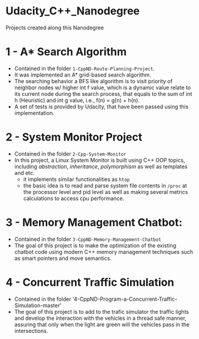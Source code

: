 # Udacity_C++_Nanodegree
Projects created along this Nanodegree

# 1 - A* Search Algorithm
- Contained in the folder `1-CppND-Route-Planning-Project`.
- It was implemented an A* grid-based search algorithm.
- The searching behavior a BFS like algorithm is to visit priority of neighbor nodes w/ higher int f value, which is a dynamic value relate to its current node during the search process, that equals to the sum of int h (Heuristic) and int g value, i.e., f(n) = g(n) + h(n).
- A set of tests is provided by Udacity, that have been passed using this implementation.

# 2 - System Monitor Project
* Contained in the folder `2-Cpp-System-Monitor`
* In this project, a Linux System Monitor is built using C++ OOP topics, including *abstraction*, *inheritance*, *polymorphism* as well as templates and etc.
    * it implements similar functionalities as `htop`
    * the basic idea is to read and parse system file contents in `/proc` at the processor level and pid level as well as making several metrics calculations
      to access cpu performance.
    
# 3 - Memory Management Chatbot:
* Contained in the folder `3-CppND-Memory-Management-Chatbot`
* The goal of this project is to make the optimization of the existing chatbot code using modern C++ memory management techniques such as smart pointers and move    semantics.

# 4 - Concurrent Traffic Simulation
* Contained in the folder '4-CppND-Program-a-Concurrent-Traffic-Simulation-master'
* The goal of this project is to add to the trafic simulator the traffic lights and develop the interaction with the vehicles
in a thread safe manner, assuring that only when the light are green will the vehicles pass in the intersections. 
